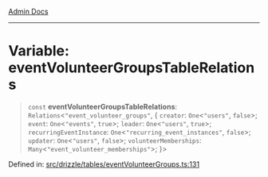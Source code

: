 [Admin Docs](/)

***

# Variable: eventVolunteerGroupsTableRelations

> `const` **eventVolunteerGroupsTableRelations**: `Relations`\<`"event_volunteer_groups"`, \{ `creator`: `One`\<`"users"`, `false`\>; `event`: `One`\<`"events"`, `true`\>; `leader`: `One`\<`"users"`, `true`\>; `recurringEventInstance`: `One`\<`"recurring_event_instances"`, `false`\>; `updater`: `One`\<`"users"`, `false`\>; `volunteerMemberships`: `Many`\<`"event_volunteer_memberships"`\>; \}\>

Defined in: [src/drizzle/tables/eventVolunteerGroups.ts:131](https://github.com/Sourya07/talawa-api/blob/61a1911602b2f0aac7635e08ae2918f4f768e8ff/src/drizzle/tables/eventVolunteerGroups.ts#L131)
